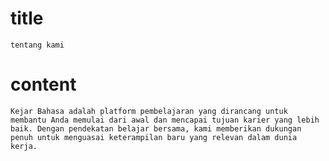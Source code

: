 # title

`tentang kami`

# content

`Kejar Bahasa adalah platform pembelajaran yang dirancang untuk membantu Anda memulai dari awal dan mencapai tujuan karier yang lebih baik. Dengan pendekatan belajar bersama, kami memberikan dukungan penuh untuk menguasai keterampilan baru yang relevan dalam dunia kerja.`
